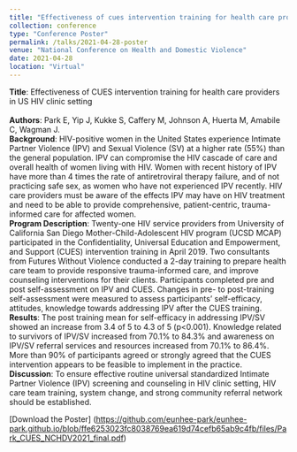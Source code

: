 ```yaml
---
title: "Effectiveness of cues intervention training for health care providers in US HIV clinic setting. National Conference on Health and Domestic Violence"
collection: conference
type: "Conference Poster"
permalink: /talks/2021-04-28-poster
venue: "National Conference on Health and Domestic Violence"
date: 2021-04-28
location: "Virtual"
---
```


**Title**: Effectiveness of CUES intervention training for health care providers in US HIV clinic setting
<br>
<br>**Authors**: Park E, Yip J, Kukke S, Caffery M, Johnson A, Huerta M, Amabile C, Wagman J.
<br>**Background**: HIV-positive women in the United States experience Intimate Partner Violence (IPV) and Sexual Violence (SV) at a higher rate (55%) than the general population. IPV can compromise the HIV cascade of care and overall health of women living with HIV. Women with recent history of IPV have more than 4 times the rate of antiretroviral therapy failure, and of not practicing safe sex, as women who have not experienced IPV recently. HIV care providers must be aware of the effects IPV may have on HIV treatment and need to be able to provide comprehensive, patient-centric, trauma-informed care for affected women. 
<br>**Program Description**: Twenty-one HIV service providers from University of California San Diego Mother-Child-Adolescent HIV program (UCSD MCAP) participated in the Confidentiality, Universal Education and Empowerment, and Support (CUES) intervention training in April 2019. Two consultants from Futures Without Violence conducted a 2-day training to prepare health care team to provide responsive trauma-informed care, and improve counseling interventions for their clients. Participants completed pre and post self-assessment on IPV and CUES. Changes in pre- to post-training self-assessment were measured to assess participants’ self-efficacy, attitudes, knowledge towards addressing IPV after the CUES training. 
<br>**Results**: The post training mean for self-efficacy in addressing IPV/SV showed an increase from 3.4 of 5 to 4.3 of 5 (p<0.001). Knowledge related to survivors of IPV/SV increased from 70.1% to 84.3% and awareness on IPV/SV referral services and resources increased from 70.1% to 86.4%. More than 90% of participants agreed or strongly agreed that the CUES intervention appears to be feasible to implement in the practice. 
<br>**Discussion**: To ensure effective routine universal standardized Intimate Partner Violence (IPV) screening and counseling in HIV clinic setting, HIV care team training, system change, and strong community referral network should be established. 

[Download the Poster] (https://github.com/eunhee-park/eunhee-park.github.io/blob/ffe6253023fc8038769ea619d74cefb65ab9c4fb/files/Park_CUES_NCHDV2021_final.pdf)
